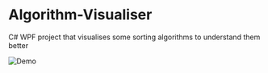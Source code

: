 # Algorithm-Visualiser
C# WPF project that visualises some sorting algorithms to understand them better

![Demo](https://i.imgur.com/7AVtIcJ.gifv)

